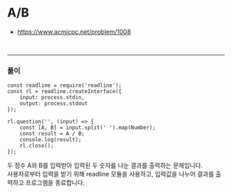# A/B
- https://www.acmicpc.net/problem/1008
<br>

---
### 풀이
```
const readline = require('readline');
const rl = readline.createInterface({
    input: process.stdin,
    output: process.stdout
});

rl.question('', (input) => {
    const [A, B] = input.split(' ').map(Number);
    const result = A / B;
    console.log(result);
    rl.close();
});
```
두 정수 A와 B를 입력받아 입력된 두 숫자를 나눈 결과를 출력하는 문제입니다. 
<br>
사용자로부터 입력을 받기 위해 readline 모듈을 사용하고, 입력값을 나누어 결과를 출력하고 프로그램을 종료합니다.